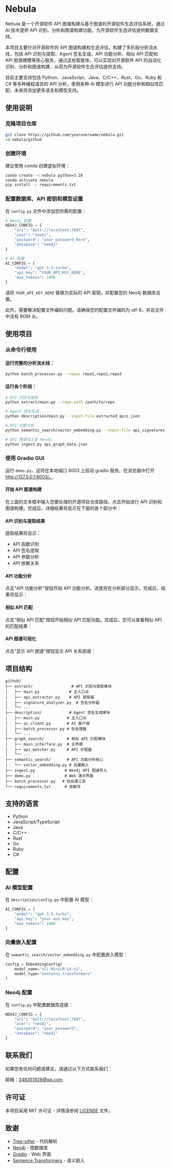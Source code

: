 # Nebula

Nebula 是一个开源软件 API 图谱构建与基于图谱的开源软件生态评估系统，通过 AI 技术提供 API 识别、分析和图谱构建功能，为开源软件生态评估提供数据支持。

本项目主要针对开源软件的 API 图谱构建和生态评估，构建了多阶段分析流水线，包括 API 识别与提取、Agent 签名生成、API 功能分析、相似 API 匹配和 API 图谱建模等核心服务。通过这些智能体，可以实现对开源软件 API 的自动化识别、分析和图谱构建，从而为开源软件生态评估提供支持。

目前主要支持包括 Python、JavaScript、Java、C/C++、Rust、Go、Ruby 和 C# 等多种编程语言的 API 分析，使用各种 AI 模型进行 API 功能分析和相似性匹配，未来将添加更多语言和模型支持。

## 使用说明

### 克隆项目仓库
```bash
git clone https://github.com/yourusername/nebula.git
cd nebula/github
```

### 创建环境
建议使用 conda 创建虚拟环境：
```bash
conda create -n nebula python=3.10
conda activate nebula
pip install -r requirements.txt
```

### 配置数据库、API 密钥和模型设置
在 `config.py` 文件中添加您所需的配置：

```python
# Neo4j 配置
NEO4J_CONFIG = {
    "uri": "bolt://localhost:7687",
    "user": "neo4j", 
    "password": "your_password_here",
    "database": "neo4j"
}

# AI 配置
AI_CONFIG = {
    "model": "gpt-3.5-turbo",
    "api_key": "YOUR_API_KEY_HERE",
    "max_tokens": 1000
}
```

请将 `YOUR_API_KEY_HERE` 替换为实际的 API 密钥，并配置您的 Neo4j 数据库设置。

此外，需要解决配置文件编码问题。请确保您的配置文件编码为 utf-8，并且文件中没有 BOM 头。

## 使用项目

### 从命令行使用

#### 运行完整的分析流水线：
```bash
python batch_processor.py --repos repo1,repo2,repo3
```

#### 运行各个阶段：
```bash
# API 识别与提取
python extract/main.py --repo-path /path/to/repo

# Agent 签名生成  
python description/main.py --input-file extracted_apis.json

# API 功能分析
python semantic_search/vector_embedding.py --input-file api_signatures.json

# API 图谱导入到 Neo4j
python ingest.py api_graph_data.json
```

### 使用 Gradio GUI

运行 `demo.py`，这将在本地端口 8003 上启动 gradio 服务。在浏览器中打开 http://127.0.0.1:8003/。


#### 开始 API 图谱构建
在上面的文本框中输入您要处理的开源项目仓库路径。点击开始进行 API 识别和图谱构建。完成后，详细结果将显示在下面的各个部分中：

#### API 识别与提取结果
提取结果将显示：
- API 函数识别
- API 签名提取
- API 参数分析
- API 依赖关系

#### API 功能分析
点击"API 功能分析"按钮开始 API 功能分析。进度将在分析部分显示。完成后，结果将显示：

#### 相似 API 匹配
点击"相似 API 匹配"按钮开始相似 API 匹配功能。完成后，您可以查看相似 API 的匹配结果：

#### API 图谱可视化
点击"显示 API 图谱"按钮显示 API 关系图谱：

## 项目结构

```
github/
├── extract/                 # API 识别与提取模块
│   ├── main.py             # 主入口点
│   ├── api_extractor.py    # API 提取器
│   ├── signature_analyzer.py  # 签名分析器
│   └── ...
├── description/            # Agent 签名生成模块
│   ├── main.py            # 主入口点
│   ├── ai_client.py       # AI 客户端
│   ├── batch_processor.py # 批处理器
│   └── ...
├── graph_search/          # 相似 API 匹配模块
│   ├── main_interface.py  # 主界面
│   ├── api_matcher.py     # API 匹配器
│   └── ...
├── semantic_search/       # API 功能分析核心
│   └── vector_embedding.py # 向量嵌入
├── ingest.py             # Neo4j API 图谱导入
├── demo.py               # Web 演示界面
├── batch_processor.py   # 批处理工具
└── requirements.txt      # 依赖项
```

## 支持的语言

- Python
- JavaScript/TypeScript  
- Java
- C/C++
- Rust
- Go
- Ruby
- C#

## 配置

### AI 模型配置
在 `description/config.py` 中配置 AI 模型：

```python
AI_CONFIG = {
    "model": "gpt-3.5-turbo",
    "api_key": "your-api-key",
    "max_tokens": 1000
}
```

### 向量嵌入配置
在 `semantic_search/vector_embedding.py` 中配置嵌入模型：

```python
config = EmbeddingConfig(
    model_name="all-MiniLM-L6-v2",
    model_type="sentence_transformers"
)
```

### Neo4j 配置
在 `config.py` 中配置数据库连接：

```python
NEO4J_CONFIG = {
    "uri": "bolt://localhost:7687",
    "user": "neo4j",
    "password": "your_password",
    "database": "neo4j"
}
```

## 联系我们

如果您有任何问题或建议，请通过以下方式联系我们：

邮箱：348351928@qq.com

## 许可证

本项目采用 MIT 许可证 - 详情请参阅 [LICENSE](LICENSE) 文件。

## 致谢

- [Tree-sitter](https://tree-sitter.github.io/) - 代码解析
- [Neo4j](https://neo4j.com/) - 图数据库
- [Gradio](https://gradio.app/) - Web 界面
- [Sentence Transformers](https://www.sbert.net/) - 语义嵌入
